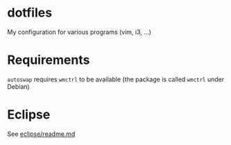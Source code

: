 # dotfiles

My configuration for various programs (vim, i3, ...)

# Requirements

`autoswap` requires `wmctrl` to be available (the package is called `wmctrl` under Debian)

# Eclipse

See [eclipse/readme.md](eclipse/readme.md)
